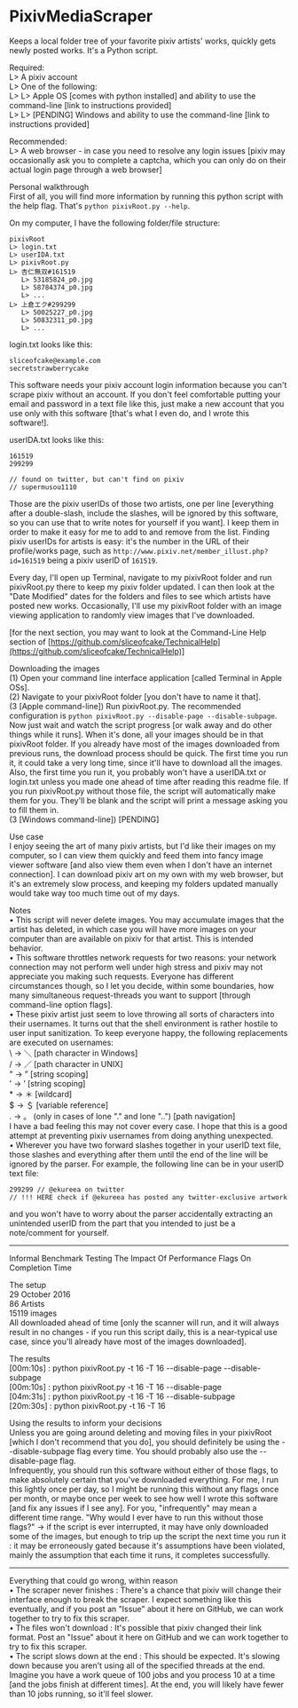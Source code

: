 # PixivMediaScraper  
Keeps a local folder tree of your favorite pixiv artists' works, quickly gets newly posted works. It's a Python script.  
  
Required:  
L> A pixiv account  
L> One of the following:  
L> L> Apple OS [comes with python installed] and ability to use the command-line [link to instructions provided]  
L> L> [PENDING] Windows and ability to use the command-line [link to instructions provided]  
  
Recommended:  
L> A web browser - in case you need to resolve any login issues [pixiv may occasionally ask you to complete a captcha, which you can only do on their actual login page through a web browser]  
  
Personal walkthrough  
First of all, you will find more information by running this python script with the help flag. That's `python pixivRoot.py --help`.  
  
On my computer, I have the following folder/file structure:  
```  
pixivRoot  
L> login.txt  
L> userIDA.txt  
L> pixivRoot.py  
L> 杏仁無双#161519  
   L> 53185824_p0.jpg  
   L> 58784374_p0.jpg  
   L> ...  
L> 上倉エク#299299  
   L> 50025227_p0.jpg  
   L> 50832311_p0.jpg  
   L> ...  
```  
  
login.txt looks like this:  
```  
sliceofcake@example.com  
secretstrawberrycake  
```  
This software needs your pixiv account login information because you can't scrape pixiv without an account. If you don't feel comfortable putting your email and password in a text file like this, just make a new account that you use only with this software [that's what I even do, and I wrote this software!].  
  
userIDA.txt looks like this:  
```  
161519  
299299  
  
// found on twitter, but can't find on pixiv  
// supermusou1110  
```  
Those are the pixiv userIDs of those two artists, one per line [everything after a double-slash, include the slashes, will be ignored by this software, so you can use that to write notes for yourself if you want]. I keep them in order to make it easy for me to add to and remove from the list. Finding pixiv userIDs for artists is easy: it's the number in the URL of their profile/works page, such as `http://www.pixiv.net/member_illust.php?id=161519` being a pixiv userID of `161519`.  
  
Every day, I'll open up Terminal, navigate to my pixivRoot folder and run pixivRoot.py there to keep my pixiv folder updated. I can then look at the "Date Modified" dates for the folders and files to see which artists have posted new works. Occasionally, I'll use my pixivRoot folder with an image viewing application to randomly view images that I've downloaded.  
  
[for the next section, you may want to look at the Command-Line Help section of [https://github.com/sliceofcake/TechnicalHelp](https://github.com/sliceofcake/TechnicalHelp)]  
  
Downloading the images  
(1) Open your command line interface application [called Terminal in Apple OSs].  
(2) Navigate to your pixivRoot folder [you don't have to name it that].  
(3 [Apple command-line]) Run pixivRoot.py. The recommended configuration is `python pixivRoot.py --disable-page --disable-subpage`. Now just wait and watch the script progress [or walk away and do other things while it runs]. When it's done, all your images should be in that pixivRoot folder. If you already have most of the images downloaded from previous runs, the download process should be quick. The first time you run it, it could take a very long time, since it'll have to download all the images. Also, the first time you run it, you probably won't have a userIDA.txt or login.txt unless you made one ahead of time after reading this readme file. If you run pixivRoot.py without those file, the script will automatically make them for you. They'll be blank and the script will print a message asking you to fill them in.  
(3 [Windows command-line]) [PENDING\]  
  
Use case  
I enjoy seeing the art of many pixiv artists, but I'd like their images on my computer, so I can view them quickly and feed them into fancy image viewer software [and also view them even when I don't have an internet connection]. I can download pixiv art on my own with my web browser, but it's an extremely slow process, and keeping my folders updated manually would take way too much time out of my days.  
  
Notes  
• This script will never delete images. You may accumulate images that the artist has deleted, in which case you will have more images on your computer than are available on pixiv for that artist. This is intended behavior.  
• This software throttles network requests for two reasons: your network connection may not perform well under high stress and pixiv may not appreciate you making such requests. Everyone has different circumstances though, so I let you decide, within some boundaries, how many simultaneous request-threads you want to support [through command-line option flags].  
• These pixiv artist just seem to love throwing all sorts of characters into their usernames. It turns out that the shell environment is rather hostile to user input sanitization. To keep everyone happy, the following replacements are executed on usernames:  
\ -> ＼ [path character in Windows]  
/ -> ／ [path character in UNIX]  
" -> ” [string scoping]  
' -> ’ [string scoping]  
\* -> ＊ [wildcard]  
$ -> ＄ [variable reference]  
. -> 。 (only in cases of lone "." and lone "..") [path navigation]  
I have a bad feeling this may not cover every case. I hope that this is a good attempt at preventing pixiv usernames from doing anything unexpected.  
• Wherever you have two forward slashes together in your userID text file, those slashes and everything after them until the end of the line will be ignored by the parser. For example, the following line can be in your userID text file:  
```  
299299 // @ekureea on twitter  
// !!! HERE check if @ekureea has posted any twitter-exclusive artwork  
```  
and you won't have to worry about the parser accidentally extracting an unintended userID from the part that you intended to just be a note/comment for yourself.  
  
----  
  
Informal Benchmark Testing The Impact Of Performance Flags On Completion Time  
  
The setup  
29 October 2016  
86 Artists  
15119 images  
All downloaded ahead of time [only the scanner will run, and it will always result in no changes - if you run this script daily, this is a near-typical use case, since you'll already have most of the images downloaded].  
  
The results  
[00m:10s] : python pixivRoot.py -t 16 -T 16 --disable-page --disable-subpage  
[00m:10s] : python pixivRoot.py -t 16 -T 16 --disable-page  
[04m:31s] : python pixivRoot.py -t 16 -T 16 --disable-subpage  
[20m:30s] : python pixivRoot.py -t 16 -T 16  
  
Using the results to inform your decisions  
Unless you are going around deleting and moving files in your pixivRoot [which I don't recommend that you do], you should definitely be using the --disable-subpage flag every time. You should probably also use the --disable-page flag.  
Infrequently, you should run this software without either of those flags, to make absolutely certain that you've downloaded everything. For me, I run this lightly once per day, so I might be running this without any flags once per month, or maybe once per week to see how well I wrote this software [and fix any issues if I see any]. For you, "infrequently" may mean a different time range. "Why would I ever have to run this without those flags?" -> if the script is ever interrupted, it may have only downloaded some of the images, but enough to trip up the script the next time you run it : it may be erroneously gated because it's assumptions have been violated, mainly the assumption that each time it runs, it completes successfully.  
  
----  
  
Everything that could go wrong, within reason  
• The scraper never finishes : There's a chance that pixiv will change their interface enough to break the scraper. I expect something like this eventually, and if you post an "Issue" about it here on GitHub, we can work together to try to fix this scraper.  
• The files won't download : It's possible that pixiv changed their link format. Post an "Issue" about it here on GitHub and we can work together to try to fix this scraper.  
• The script slows down at the end : This should be expected. It's slowing down because you aren't using all of the specified threads at the end. Imagine you have a work queue of 100 jobs and you process 10 at a time [and the jobs finish at different times]. At the end, you will likely have fewer than 10 jobs running, so it'll feel slower.  